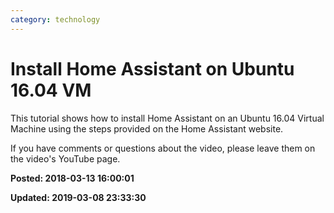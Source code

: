 ```yaml
---
category: technology
---
```

# Install Home Assistant on Ubuntu 16.04 VM

This tutorial shows how to install Home Assistant on an Ubuntu 16.04 Virtual Machine using the steps provided on the Home Assistant website.

If you have comments or questions about the video, please leave them on the video's YouTube page.

**Posted: 2018-03-13 16:00:01** 

**Updated: 2019-03-08 23:33:30** 


